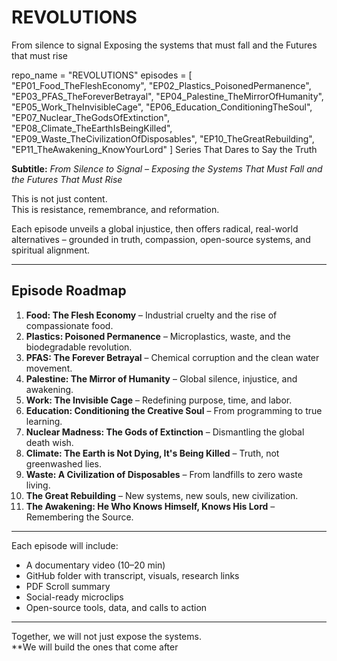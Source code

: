 # REVOLUTIONS
From silence to signal Exposing the systems that must fall and the Futures that must rise

repo_name = "REVOLUTIONS"
episodes = [
    "EP01_Food_TheFleshEconomy",
    "EP02_Plastics_PoisonedPermanence",
    "EP03_PFAS_TheForeverBetrayal",
    "EP04_Palestine_TheMirrorOfHumanity",
    "EP05_Work_TheInvisibleCage",
    "EP06_Education_ConditioningTheSoul",
    "EP07_Nuclear_TheGodsOfExtinction",
    "EP08_Climate_TheEarthIsBeingKilled",
    "EP09_Waste_TheCivilizationOfDisposables",
    "EP10_TheGreatRebuilding",
    "EP11_TheAwakening_KnowYourLord"
]
Series That Dares to Say the Truth

**Subtitle:** *From Silence to Signal – Exposing the Systems That Must Fall and the Futures That Must Rise*

This is not just content.  
This is resistance, remembrance, and reformation.

Each episode unveils a global injustice, then offers radical, real-world alternatives – grounded in truth, compassion, open-source systems, and spiritual alignment.

---

## Episode Roadmap

1. **Food: The Flesh Economy** – Industrial cruelty and the rise of compassionate food.
2. **Plastics: Poisoned Permanence** – Microplastics, waste, and the biodegradable revolution.
3. **PFAS: The Forever Betrayal** – Chemical corruption and the clean water movement.
4. **Palestine: The Mirror of Humanity** – Global silence, injustice, and awakening.
5. **Work: The Invisible Cage** – Redefining purpose, time, and labor.
6. **Education: Conditioning the Creative Soul** – From programming to true learning.
7. **Nuclear Madness: The Gods of Extinction** – Dismantling the global death wish.
8. **Climate: The Earth is Not Dying, It's Being Killed** – Truth, not greenwashed lies.
9. **Waste: A Civilization of Disposables** – From landfills to zero waste living.
10. **The Great Rebuilding** – New systems, new souls, new civilization.
11. **The Awakening: He Who Knows Himself, Knows His Lord** – Remembering the Source.

---

Each episode will include:
- A documentary video (10–20 min)
- GitHub folder with transcript, visuals, research links
- PDF Scroll summary
- Social-ready microclips
- Open-source tools, data, and calls to action

---

Together, we will not just expose the systems.  
**We will build the ones that come after
